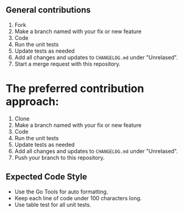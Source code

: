 ## General contributions
1. Fork
2. Make a branch named with your fix or new feature
3. Code
4. Run the unit tests
5. Update tests as needed
6. Add all changes and updates to `CHANGELOG.md` under "Unrelased".
7. Start a merge request with this repository.

# The preferred contribution approach:
1. Clone
2. Make a branch named with your fix or new feature
3. Code
4. Run the unit tests
5. Update tests as needed
6. Add all changes and updates to `CHANGELOG.md` under "Unrelased".
7. Push your branch to this repository.

## Expected Code Style
- Use the Go Tools for auto formatting.
- Keep each line of code under 100 characters long.
- Use table test for all unit tests.

